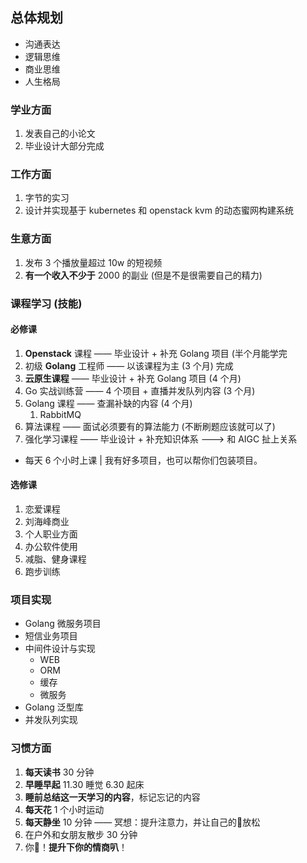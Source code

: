 ## 总体规划

- 沟通表达  
- 逻辑思维  
- 商业思维  
- 人生格局

### 学业方面

1. 发表自己的小论文
2. 毕业设计大部分完成

### 工作方面

1. 字节的实习
2. 设计并实现基于 kubernetes 和 openstack kvm 的动态蜜网构建系统

### 生意方面

1. 发布 3 个播放量超过 10w 的短视频
2. **有一个收入不少于** 2000 的副业 (但是不是很需要自己的精力)

### 课程学习 (技能)

#### 必修课

1. **Openstack** 课程 —— 毕业设计 + 补充 Golang 项目 (半个月能学完
2. 初级 **Golang** 工程师 —— 以该课程为主 (3 个月) 完成
3. **云原生课程** —— 毕业设计 + 补充 Golang 项目 (4 个月)
4. Go 实战训练营 —— 4 个项目 + 直播并发队列内容 (3 个月)
5. Golang 课程 —— 查漏补缺的内容 (4 个月)
	1. RabbitMQ
6. 算法课程 —— 面试必须要有的算法能力 (不断刷题应该就可以了)
7. 强化学习课程 —— 毕业设计 + 补充知识体系 ---> 和 AIGC 扯上关系

- 每天 6 个小时上课 | 我有好多项目，也可以帮你们包装项目。

#### 选修课

1. 恋爱课程
2. 刘海峰商业
3. 个人职业方面
4. 办公软件使用
5. 减脂、健身课程
6. 跑步训练

### 项目实现

- Golang 微服务项目
- 短信业务项目
- 中间件设计与实现
	- WEB
	- ORM
	- 缓存
	- 微服务
- Golang 泛型库
- 并发队列实现

### 习惯方面

1. **每天读书** 30 分钟
2. **早睡早起** 11.30 睡觉 6.30 起床
3. **睡前总结这一天学习的内容**，标记忘记的内容
4. **每天花** 1 个小时运动
5. **每天静坐** 10 分钟 —— 冥想：提升注意力，并让自己的🧠放松
6. 在户外和女朋友散步 30 分钟
7. 你🦆！**提升下你的情商叭**！
